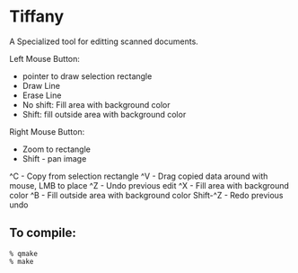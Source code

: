 # Tiffany

A Specialized tool for editting scanned documents.

Left Mouse Button:
* pointer to draw selection rectangle
* Draw Line
* Erase Line
* No shift: Fill area with background color
* Shift: fill outside area with background color

Right Mouse Button:
* Zoom to rectangle
* Shift - pan image

^C - Copy from selection rectangle
^V - Drag copied data around with mouse, LMB to place
^Z - Undo previous edit
^X - Fill area with background color
^B - Fill outside area with background color
Shift-^Z - Redo previous undo

## To compile:
```
% qmake
% make
```
